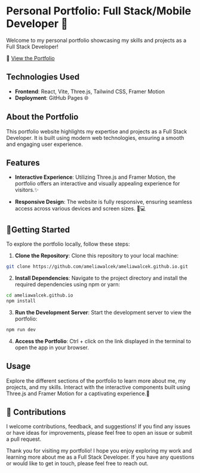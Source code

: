 # Personal Portfolio: Full Stack/Mobile Developer 🚀

Welcome to my personal portfolio showcasing my skills and projects as a Full Stack Developer!

🔗 [View the Portfolio](https://ameliawalcek.github.io/)

## Technologies Used

- **Frontend**: React, Vite, Three.js, Tailwind CSS, Framer Motion
- **Deployment**: GitHub Pages 🌐

## About the Portfolio

This portfolio website highlights my expertise and projects as a Full Stack Developer. It is built using modern web technologies, ensuring a smooth and engaging user experience.

## Features

- **Interactive Experience**: Utilizing Three.js and Framer Motion, the portfolio offers an interactive and visually appealing experience for visitors.✨

- **Responsive Design**: The website is fully responsive, ensuring seamless access across various devices and screen sizes. 📱💻

## 🎉Getting Started

To explore the portfolio locally, follow these steps:

1. **Clone the Repository**: Clone this repository to your local machine:

```bash
git clone https://github.com/ameliawalcek/ameliawalcek.github.io.git
```

2. **Install Dependencies**: Navigate to the project directory and install the required dependencies using npm or yarn:

```bash
cd ameliawalcek.github.io
npm install
```

3. **Run the Development Server**: Start the development server to view the portfolio:

```bash
npm run dev
```

4. **Access the Portfolio**: Ctrl + click on the link displayed in the terminal to open the app in your browser.

## Usage

Explore the different sections of the portfolio to learn more about me, my projects, and my skills. Interact with the interactive components built using Three.js and Framer Motion for a captivating experience.🎨

## 🤝 Contributions

I welcome contributions, feedback, and suggestions! If you find any issues or have ideas for improvements, please feel free to open an issue or submit a pull request.

Thank you for visiting my portfolio! I hope you enjoy exploring my work and learning more about me as a Full Stack Developer. If you have any questions or would like to get in touch, please feel free to reach out.

